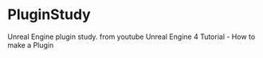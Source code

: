 # PluginStudy
Unreal Engine plugin study. from youtube  Unreal Engine 4 Tutorial - How to make a Plugin
